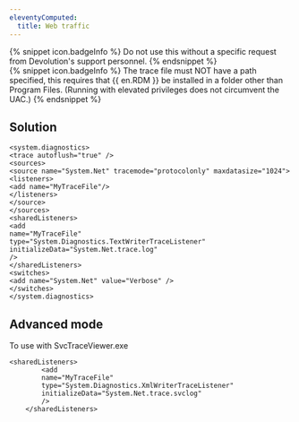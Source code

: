 ```yaml
---
eleventyComputed:
  title: Web traffic
---
```

{% snippet icon.badgeInfo %}
Do not use this without a specific request from Devolution's support personnel.
{% endsnippet %}  
{% snippet icon.badgeInfo %}
The trace file must NOT have a path specified, this requires that {{ en.RDM }} be installed in a folder other than Program Files. (Running with elevated privileges does not circumvent the UAC.)
{% endsnippet %}  

## Solution
```
<system.diagnostics>  
<trace autoflush="true" />  
<sources>  
<source name="System.Net" tracemode="protocolonly" maxdatasize="1024">  
<listeners>  
<add name="MyTraceFile"/>  
</listeners>  
</source>  
</sources>  
<sharedListeners>  
<add  
name="MyTraceFile"  
type="System.Diagnostics.TextWriterTraceListener"  
initializeData="System.Net.trace.log"  
/>  
</sharedListeners>  
<switches>  
<add name="System.Net" value="Verbose" />  
</switches>  
</system.diagnostics>  
```
## Advanced mode
To use with SvcTraceViewer.exe  

```
<sharedListeners>  
        <add  
        name="MyTraceFile"  
        type="System.Diagnostics.XmlWriterTraceListener"  
        initializeData="System.Net.trace.svclog"  
        />  
    </sharedListeners>  
```
